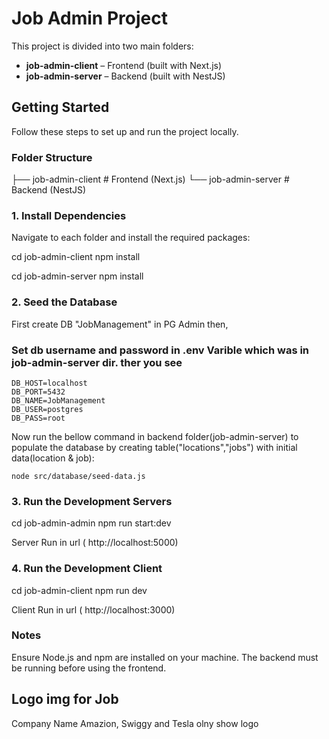 # Job Admin Project

This project is divided into two main folders:
- **job-admin-client** – Frontend (built with Next.js)
- **job-admin-server** – Backend (built with NestJS)

## Getting Started
Follow these steps to set up and run the project locally.

### Folder Structure
├── job-admin-client     # Frontend (Next.js)
└── job-admin-server     # Backend (NestJS)

### 1. Install Dependencies

Navigate to each folder and install the required packages:

cd job-admin-client
npm install

cd job-admin-server
npm install

### 2. Seed the Database
First create DB "JobManagement" in PG Admin then,
   ### Set db username and password in .env Varible which was in job-admin-server dir. ther you see
    DB_HOST=localhost
    DB_PORT=5432
    DB_NAME=JobManagement
    DB_USER=postgres
    DB_PASS=root


Now run the bellow command in backend folder(job-admin-server) to populate the database by creating table("locations","jobs") with initial data(location & job):

    node src/database/seed-data.js

### 3. Run the Development Servers

cd job-admin-admin
npm run start:dev

Server Run in url ( http://localhost:5000)

### 4. Run the Development Client

cd job-admin-client
npm run dev

Client Run in url ( http://localhost:3000)


### Notes
Ensure Node.js and npm are installed on your machine.
The backend must be running before using the frontend.

## Logo img for Job
Company Name Amazion, Swiggy and Tesla olny show logo 